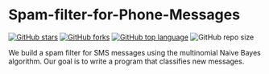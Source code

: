 # Spam-filter-for-Phone-Messages

[![GitHub stars](https://img.shields.io/github/stars/pcsingh/Spam-filter-for-Phone-Messages.svg?logo=github)](https://github.com/pcsingh/Spam-filter-for-Phone-Messages/stargazers) [![GitHub forks](https://img.shields.io/github/forks/pcsingh/Spam-filter-for-Phone-Messages.svg?logo=github&color=teal)](https://github.com/pcsingh/Spam-filter-for-Phone-Messages/network) [![GitHub top language](https://img.shields.io/github/languages/top/pcsingh/Spam-filter-for-Phone-Messages?color=yellow&logo=javascript)](https://github.com/pcsingh/Spam-filter-for-Phone-Messages) ![GitHub repo size](https://img.shields.io/github/repo-size/pcsingh/Spam-filter-for-Phone-Messages?logo=github)

We build a spam filter for SMS messages using the multinomial Naive Bayes algorithm. Our goal is to write a program that classifies new messages.
